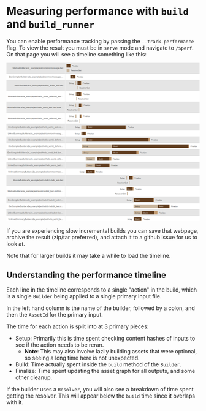 # Measuring performance with `build` and `build_runner`

You can enable performance tracking by passing the `--track-performance` flag.
To view the result you must be in `serve` mode and navigate to `/$perf`. On that
page you will see a timeline something like this:

![example build](/docs/images/example_build.png)

If you are experiencing slow incremental builds you can save that webpage,
archive the result (zip/tar preferred), and attach it to a github issue for us
to look at.

Note that for larger builds it may take a while to load the timeline.

## Understanding the performance timeline

Each line in the timeline corresponds to a single "action" in the build, which
is a single `Builder` being applied to a single primary input file.

In the left hand column is the name of the builder, followed by a colon, and
then the `AssetId` for the primary input.

The time for each action is split into at 3 primary pieces:

- Setup: Primarily this is time spent checking content hashes of inputs to see
  if the action needs to be reran.
  - **Note**: This may also involve lazily building assets that were optional,
    so seeing a long time here is not unexpected.
- Build: Time actually spent inside the `build` method of the `Builder`.
- Finalize: Time spent updating the asset graph for all outputs, and some other
  cleanup.

If the builder uses a `Resolver`, you will also see a breakdown of time spent
getting the resolver. This will appear below the `build` time since it overlaps
with it.
